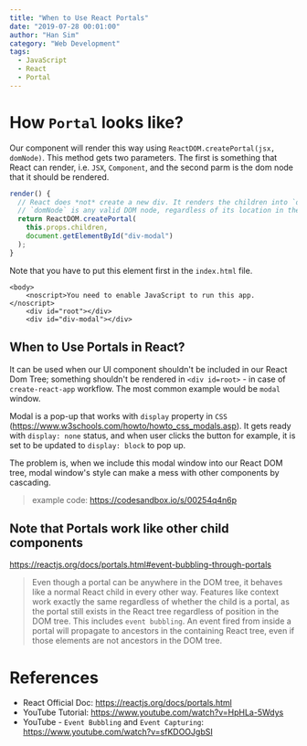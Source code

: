 ```yaml
---
title: "When to Use React Portals"
date: "2019-07-28 00:01:00"
author: "Han Sim"
category: "Web Development"
tags:
  - JavaScript
  - React
  - Portal
---
```


# How `Portal` looks like?

Our component will render this way using `ReactDOM.createPortal(jsx, domNode)`. This method gets two parameters. The first is something that React can render, i.e. `JSX`, `Component`, and the second parm is the dom node that it should be rendered.

```JavaScript
render() {
  // React does *not* create a new div. It renders the children into `domNode`.
  // `domNode` is any valid DOM node, regardless of its location in the DOM.
  return ReactDOM.createPortal(
    this.props.children,
    document.getElementById("div-modal")
  );
}
```

Note that you have to put this element first in the `index.html` file.

```HTML{4}
<body>
    <noscript>You need to enable JavaScript to run this app.</noscript>
    <div id="root"></div>
    <div id="div-modal"></div>
```

## When to Use Portals in React?

It can be used when our UI component shouldn't be included in our React Dom Tree; something shouldn't be rendered in `<div id=root>` - in case of `create-react-app` workflow. The most common example would be `modal` window.

Modal is a pop-up that works with `display` property in `CSS` (https://www.w3schools.com/howto/howto_css_modals.asp). It gets ready with `display: none` status, and when user clicks the button for example, it is set to be updated to `display: block` to pop up.

The problem is, when we include this modal window into our React DOM tree, modal window's style can make a mess with other components by cascading.

> example code: https://codesandbox.io/s/00254q4n6p

## Note that Portals work like other child components

https://reactjs.org/docs/portals.html#event-bubbling-through-portals

> Even though a portal can be anywhere in the DOM tree, it behaves like a normal React child in every other way. Features like context work exactly the same regardless of whether the child is a portal, as the portal still exists in the React tree regardless of position in the DOM tree.
> This includes `event bubbling`. An event fired from inside a portal will propagate to ancestors in the containing React tree, even if those elements are not ancestors in the DOM tree.

# References

- React Official Doc: https://reactjs.org/docs/portals.html
- YouTube Tutorial: https://www.youtube.com/watch?v=HpHLa-5Wdys
- YouTube - `Event Bubbling` and `Event Capturing`: https://www.youtube.com/watch?v=sfKDOOJgbSI
